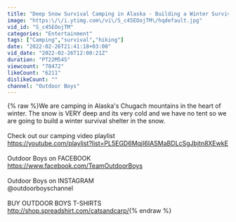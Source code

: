```yaml
---
title: "Deep Snow Survival Camping in Alaska - Building a Winter Survival Shelter"
image: "https:\/\/i.ytimg.com\/vi\/S_c45EOojTM\/hqdefault.jpg"
vid_id: "S_c45EOojTM"
categories: "Entertainment"
tags: ["Camping","survival","hiking"]
date: "2022-02-26T21:41:18+03:00"
vid_date: "2022-02-26T12:00:21Z"
duration: "PT22M54S"
viewcount: "78472"
likeCount: "6211"
dislikeCount: ""
channel: "Outdoor Boys"
---
```

{% raw %}We are camping in Alaska's Chugach mountains in the heart of winter. The snow is VERY deep and its very cold and we have no tent so we are going to build a winter survival shelter in the snow.<br /><br />Check out our camping video playlist<br /><a rel="nofollow" target="blank" href="https://youtube.com/playlist?list=PL5EGD6MqjI6IASMaBDLcSgJbjtn8XEwkE">https://youtube.com/playlist?list=PL5EGD6MqjI6IASMaBDLcSgJbjtn8XEwkE</a><br /><br />Outdoor Boys on FACEBOOK<br /><a rel="nofollow" target="blank" href="https://www.facebook.com/TeamOutdoorBoys">https://www.facebook.com/TeamOutdoorBoys</a><br /><br />Outdoor Boys on INSTAGRAM<br />@outdoorboyschannel<br /><br />BUY OUTDOOR BOYS T-SHIRTS<br /> <a rel="nofollow" target="blank" href="http://shop.spreadshirt.com/catsandcarp/">http://shop.spreadshirt.com/catsandcarp/</a>{% endraw %}
